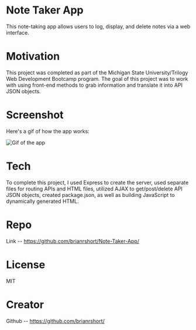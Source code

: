 # Note Taker App

This note-taking app allows users to log, display, and delete notes via a web interface.

# Motivation

This project was completed as part of the Michigan State University/Trilogy Web Development Bootcamp program. The goal of this project was to work with using front-end methods to grab information and translate it into API JSON objects. 

# Screenshot

Here's a gif of how the app works:

![Gif of the app](https://brianrshort.github.io/Note-Taker-App/assets/images/app.gif)

# Tech

To complete this project, I used Express to create the server, used separate files for routing APIs and HTML files, utilized AJAX to get/post/delete API JSON objects, created package.json, as well as building JavaScript to dynamically generated HTML.

# Repo
Link -- https://github.com/brianrshort/Note-Taker-App/

# License
MIT

# Creator
Github -- https://github.com/brianrshort/
